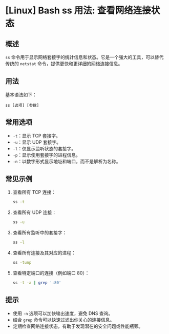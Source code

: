 # [Linux] Bash ss 用法: 查看网络连接状态

## 概述
`ss` 命令用于显示网络套接字的统计信息和状态。它是一个强大的工具，可以替代传统的 `netstat` 命令，提供更快和更详细的网络连接信息。

## 用法
基本语法如下：
```
ss [选项] [参数]
```

## 常用选项
- `-t`：显示 TCP 套接字。
- `-u`：显示 UDP 套接字。
- `-l`：仅显示监听状态的套接字。
- `-p`：显示使用套接字的进程信息。
- `-n`：以数字形式显示地址和端口，而不是解析为名称。

## 常见示例
1. 查看所有 TCP 连接：
   ```bash
   ss -t
   ```

2. 查看所有 UDP 连接：
   ```bash
   ss -u
   ```

3. 查看所有监听中的套接字：
   ```bash
   ss -l
   ```

4. 查看所有连接及其对应的进程：
   ```bash
   ss -tunp
   ```

5. 查看特定端口的连接（例如端口 80）：
   ```bash
   ss -t -a | grep ':80'
   ```

## 提示
- 使用 `-n` 选项可以加快输出速度，避免 DNS 查询。
- 结合 `grep` 命令可以快速过滤出你关心的连接信息。
- 定期检查网络连接状态，有助于发现潜在的安全问题或性能瓶颈。
